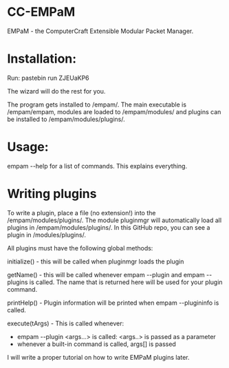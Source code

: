# CC-EMPaM
EMPaM - the ComputerCraft Extensible Modular Packet Manager.

# Installation:
Run: pastebin run ZJEUaKP6

The wizard will do the rest for you.

The program gets installed to /empam/. The main executable is /empam/empam, modules are loaded to /empam/modules/
and plugins can be installed to /empam/modules/plugins/.

# Usage:
empam --help for a list of commands. This explains everything.

# Writing plugins
To write a plugin, place a file (no extension!) into the /empam/modules/plugins/. The module pluginmgr will automatically
load all plugins in /empam/modules/plugins/. In this GitHub repo, you can see a plugin in /modules/plugins/.

All plugins must have the following global methods:

initialize() - this will be called when pluginmgr loads the plugin

getName() - this will be called whenever empam --plugin <name> and empam --plugins is called. The name that is returned here
  will be used for your plugin command.

printHelp() - Plugin information will be printed when empam --plugininfo is called.

execute(tArgs) - This is called whenever:
  - empam --plugin <yourpluginname> <args...> is called: <args..> is passed as a parameter
  - whenever a built-in command is called, args[] is passed
  
I will write a proper tutorial on how to write EMPaM plugins later.
